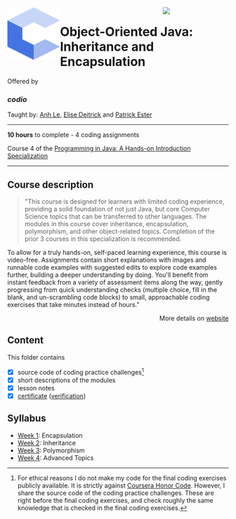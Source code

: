 <a href="https://www.coursera.org/learn/object-oriented-java-inheritance-and-encapsulation">
  <img src="/img/Object_Oriented_Java_Inheritance_and_Encapsulation_logo.avif" width="150" align="right">
</a>

<img src="/img/codio_logo.svg" width="120" height="120" align="left">

# Object-Oriented Java: Inheritance and Encapsulation

Offered by 
### *codio*

Taught by: [Anh Le](https://www.coursera.org/instructor/ale), 
[Elise Deitrick](https://www.coursera.org/instructor/edeitrick) and
[Patrick Ester](https://www.coursera.org/instructor/~80011875)

---

**10 hours** to complete - 4 coding assignments

Course 4 of the [Programming in Java: A Hands-on Introduction Specialization](../) 

---

## Course description

>"This course is designed for learners with limited coding experience, providing a solid foundation of not just Java, but core Computer Science topics that can be transferred to other languages. The modules in this course cover inheritance, encapsulation, polymorphism, and other object-related topics. Completion of the prior 3 courses in this specialization is recommended.

To allow for a truly hands-on, self-paced learning experience, this course is video-free. Assignments contain short explanations with images and runnable code examples with suggested edits to explore code examples further, building a deeper understanding by doing. You'll benefit from instant feedback from a variety of assessment items along the way, gently progressing from quick understanding checks (multiple choice, fill in the blank, and un-scrambling code blocks) to small, approachable coding exercises that take minutes instead of hours."

<p align="right">More details on <a href="https://www.coursera.org/learn/object-oriented-java-inheritance-and-encapsulation">website</a></p>

## Content
This folder contains 
- [x] source code of coding practice challenges[^1]
- [x] short descriptions of the modules 
- [x] lesson notes 
- [x] [certificate](./Coursera_Certificate_Object-Oriented_Java_Inheritance_and_Encapsulation.pdf) ([verification](https://coursera.org/verify/SN5HGESUEVMJ))

## Syllabus
- [Week 1](./Week%201): Encapsulation
- [Week 2](./Week%202): Inheritance
- [Week 3](./Week%203): Polymorphism
- [Week 4](./Week%204): Advanced Topics

[^1]: For ethical reasons I do not make my code for the final coding exercises publicly available. It is strictly against [Coursera Honor Code](https://www.coursera.support/s/article/209818863-Coursera-Honor-Code?language=en_US). However, I share the source code of the coding practice challenges. These are right before the final coding exercises, and check roughly the same knowledge that is checked in the final coding exercises. 
